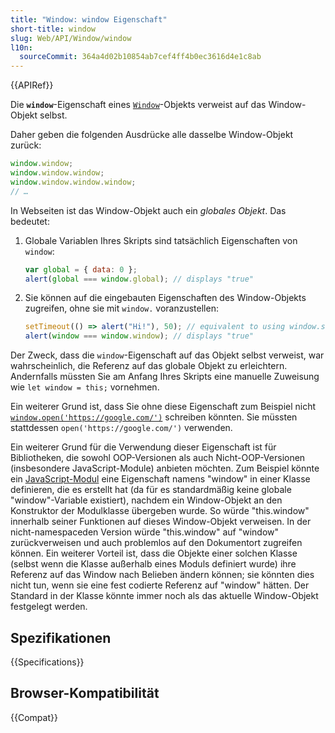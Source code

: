 ```yaml
---
title: "Window: window Eigenschaft"
short-title: window
slug: Web/API/Window/window
l10n:
  sourceCommit: 364a4d02b10854ab7cef4ff4b0ec3616d4e1c8ab
---
```


{{APIRef}}

Die **`window`**-Eigenschaft eines [`Window`](/de/docs/Web/API/Window)-Objekts verweist auf das Window-Objekt selbst.

Daher geben die folgenden Ausdrücke alle dasselbe Window-Objekt zurück:

```js
window.window;
window.window.window;
window.window.window.window;
// …
```

In Webseiten ist das Window-Objekt auch ein _globales Objekt_. Das bedeutet:

1. Globale Variablen Ihres Skripts sind tatsächlich Eigenschaften von `window`:

   ```js
   var global = { data: 0 };
   alert(global === window.global); // displays "true"
   ```

2. Sie können auf die eingebauten Eigenschaften des Window-Objekts zugreifen, ohne sie mit `window.` voranzustellen:

   ```js
   setTimeout(() => alert("Hi!"), 50); // equivalent to using window.setTimeout() and window.alert().
   alert(window === window.window); // displays "true"
   ```

Der Zweck, dass die `window`-Eigenschaft auf das Objekt selbst verweist, war wahrscheinlich, die Referenz auf das globale Objekt zu erleichtern. Andernfalls müssten Sie am Anfang Ihres Skripts eine manuelle Zuweisung wie `let window = this;` vornehmen.

Ein weiterer Grund ist, dass Sie ohne diese Eigenschaft zum Beispiel nicht [`window.open('https://google.com/')`](/de/docs/Web/API/Window/open) schreiben könnten. Sie müssten stattdessen `open('https://google.com/')` verwenden.

Ein weiterer Grund für die Verwendung dieser Eigenschaft ist für Bibliotheken, die sowohl OOP-Versionen als auch Nicht-OOP-Versionen (insbesondere JavaScript-Module) anbieten möchten. Zum Beispiel könnte ein [JavaScript-Modul](/de/docs/Web/JavaScript/Guide/Modules) eine Eigenschaft namens "window" in einer Klasse definieren, die es erstellt hat (da für es standardmäßig keine globale "window"-Variable existiert), nachdem ein Window-Objekt an den Konstruktor der Modulklasse übergeben wurde. So würde "this.window" innerhalb seiner Funktionen auf dieses Window-Objekt verweisen. In der nicht-namespaceden Version würde "this.window" auf "window" zurückverweisen und auch problemlos auf den Dokumentort zugreifen können. Ein weiterer Vorteil ist, dass die Objekte einer solchen Klasse (selbst wenn die Klasse außerhalb eines Moduls definiert wurde) ihre Referenz auf das Window nach Belieben ändern können; sie könnten dies nicht tun, wenn sie eine fest codierte Referenz auf "window" hätten. Der Standard in der Klasse könnte immer noch als das aktuelle Window-Objekt festgelegt werden.

## Spezifikationen

{{Specifications}}

## Browser-Kompatibilität

{{Compat}}
